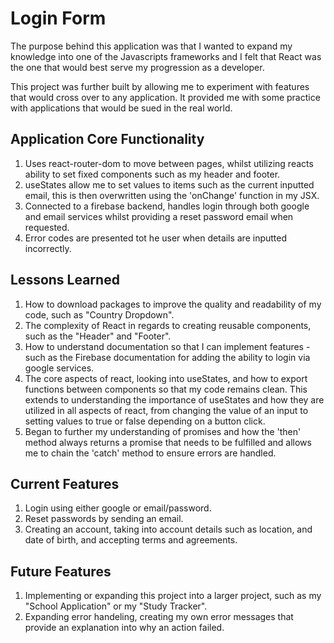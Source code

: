 # Login Form

The purpose behind this application was that I wanted to expand my knowledge into one of the Javascripts frameworks and I felt that React was the one that would best serve my progression as a developer.

This project was further built by allowing me to experiment with features that would cross over to any application. It provided me with some practice with applications that would be sued in the real world.

## Application Core Functionality

1. Uses react-router-dom to move between pages, whilst utilizing reacts ability to set fixed components such as my header and footer.
2. useStates allow me to set values to items such as the current inputted email, this is then overwritten using the 'onChange' function in my JSX.
3. Connected to a firebase backend, handles login through both google and email services whilst providing a reset password email when requested.
4. Error codes are presented tot he user when details are inputted incorrectly.

## Lessons Learned

1. How to download packages to improve the quality and readability of my code, such as "Country Dropdown".
2. The complexity of React in regards to creating reusable components, such as the "Header" and "Footer".
3. How to understand documentation so that I can implement features - such as the Firebase documentation for adding the ability to login via google services.
4. The core aspects of react, looking into useStates, and how to export functions between components so that my code remains clean. This extends to understanding the importance of useStates and how they are utilized in all aspects of react, from changing the value of an input to setting values to true or false depending on a button click.
5. Began to further my understanding of promises and how the 'then' method always returns a promise that needs to be fulfilled and allows me to chain the 'catch' method to ensure errors are handled.

## Current Features

1. Login using either google or email/password.
2. Reset passwords by sending an email.
3. Creating an account, taking into account details such as location, and date of birth, and accepting terms and agreements.

## Future Features

1. Implementing or expanding this project into a larger project, such as my "School Application" or my "Study Tracker".
2. Expanding error handeling, creating my own error messages that provide an explanation into why an action failed.
